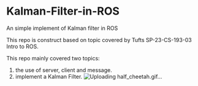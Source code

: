 # Kalman-Filter-in-ROS
An simple implement of Kalman filter in ROS

This repo is construct based on topic covered by Tufts SP-23-CS-193-03 Intro to ROS.

This repo mainly covered two topics:
1. the use of server, client and message.
2. implement a Kalman Filter.
![Uploading half_cheetah.gif…]()
